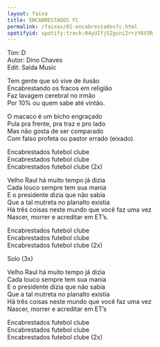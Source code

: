 ```yaml
---
layout: faixa
title: ENCABRESTADOS FC
permalink: /faixas/01-encabrestadosfc.html
spotifyid: spotify:track:04yUIfjSZgsni2rrzY6V5R
---
```

 
<p>Ton: D                                                                                             
<br>
Autor: Dino Chaves
<br>
Edit: Saída Music</p>


<p>Tem gente que só vive de ilusão
<br>
Encabrestando os fracos em religião
<br>
Faz lavagem cerebral no irmão
<br> 
Por 10% ou quem sabe até vintão.</p>

<p>O macaco é um bicho engraçado
<br>
Pula pra frente, pra traz e pro lado
<br>
Mas não gosta de ser comparado
<br>
Com falso profeta ou pastor errado (eixado).</p>

<p>Encabrestados futebol clube
<br>
Encabrestados futebol clube
<br>
Encabrestados futebol clube (2x)</p>

<p>Velho Raul há muito tempo já dizia
<br>
Cada louco sempre tem sua mania
<br>
E o presidente dizia que não sabia
<br>
Que a tal mutreta no planalto existia
<br>
Há três coisas neste mundo que você faz uma vez
<br>
Nascer, morrer e acreditar em ET’s.</p>

<p>Encabrestados futebol clube
<br>
Encabrestados futebol clube
<br>
Encabrestados futebol clube (2x)</p>

Solo (3x)

<p>Velho Raul há muito tempo já dizia
<br>
Cada louco sempre tem sua mania
<br>
E o presidente dizia que não sabia
<br>
Que a tal mutreta no planalto existia 
<br>
Há três coisas neste mundo que você faz uma vez
<br>
Nascer, morrer e acreditar em ET’s</p>

<p>Encabrestados futebol clube
<br>
Encabrestados futebol clube
<br>
Encabrestados futebol clube (2x)</p>